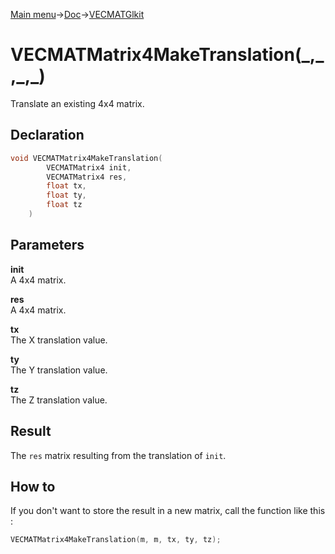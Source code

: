 [Main menu](../../../Readme.md)->[Doc](../../VECMATKit.md)->[VECMATGlkit](../VECMATGlkit.md)

# VECMATMatrix4MakeTranslation(\_,\_,\_,\_)
Translate an existing 4x4 matrix.

## **Declaration**
```C
void VECMATMatrix4MakeTranslation(
		VECMATMatrix4 init,
		VECMATMatrix4 res,
		float tx,
		float ty,
		float tz
	)
```


## **Parameters**
**init**  
A 4x4 matrix.

**res**  
A 4x4 matrix.

**tx**  
The X translation value.

**ty**  
The Y translation value.

**tz**  
The Z translation value.

## **Result**
The `res` matrix resulting from the translation of `init`.

## **How to**
If you don't want to store the result in a new matrix, call the function like this :

```C
VECMATMatrix4MakeTranslation(m, m, tx, ty, tz);
```
